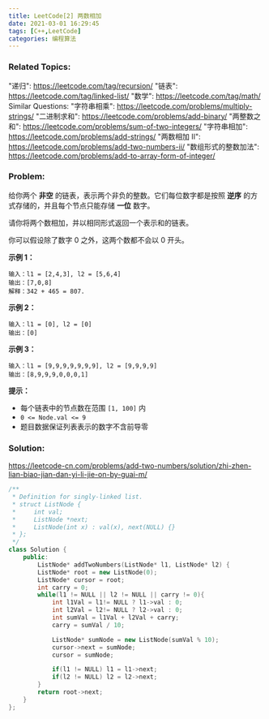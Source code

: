 ```yaml
---
title: LeetCode[2] 两数相加
date: 2021-03-01 16:29:45
tags: [C++,LeetCode]
categories: 编程算法
---
```


### Related Topics:

"递归": https://leetcode.com/tag/recursion/ "链表": https://leetcode.com/tag/linked-list/ "数学": https://leetcode.com/tag/math/ Similar Questions: "字符串相乘": https://leetcode.com/problems/multiply-strings/ "二进制求和": https://leetcode.com/problems/add-binary/ "两整数之和": https://leetcode.com/problems/sum-of-two-integers/ "字符串相加": https://leetcode.com/problems/add-strings/ "两数相加 II": https://leetcode.com/problems/add-two-numbers-ii/ "数组形式的整数加法": https://leetcode.com/problems/add-to-array-form-of-integer/

### Problem:

给你两个 **非空** 的链表，表示两个非负的整数。它们每位数字都是按照 **逆序** 的方式存储的，并且每个节点只能存储 **一位** 数字。

请你将两个数相加，并以相同形式返回一个表示和的链表。

你可以假设除了数字 0 之外，这两个数都不会以 0 开头。

**示例 1：**

```
输入：l1 = [2,4,3], l2 = [5,6,4]
输出：[7,0,8]
解释：342 + 465 = 807.
```

**示例 2：**

```
输入：l1 = [0], l2 = [0]
输出：[0]
```

**示例 3：**

```
输入：l1 = [9,9,9,9,9,9,9], l2 = [9,9,9,9]
输出：[8,9,9,9,0,0,0,1]
```

**提示：**

- 每个链表中的节点数在范围 `[1, 100]` 内
- `0 <= Node.val <= 9`
- 题目数据保证列表表示的数字不含前导零

### Solution:

https://leetcode-cn.com/problems/add-two-numbers/solution/zhi-zhen-lian-biao-jian-dan-yi-li-jie-on-by-guai-m/

```cpp
/**
 * Definition for singly-linked list.
 * struct ListNode {
 *     int val;
 *     ListNode *next;
 *     ListNode(int x) : val(x), next(NULL) {}
 * };
 */
class Solution {
    public:
        ListNode* addTwoNumbers(ListNode* l1, ListNode* l2) {
        ListNode* root = new ListNode(0);
        ListNode* cursor = root;
        int carry = 0;
        while(l1 != NULL || l2 != NULL || carry != 0){
            int l1Val = l1!= NULL ? l1->val : 0;
            int l2Val = l2!= NULL ? l2->val : 0;
            int sumVal = l1Val + l2Val + carry;
            carry = sumVal / 10;

            ListNode* sumNode = new ListNode(sumVal % 10);
            cursor->next = sumNode;
            cursor = sumNode;

            if(l1 != NULL) l1 = l1->next;
            if(l2 != NULL) l2 = l2->next;
        } 
        return root->next;
    }
};
```